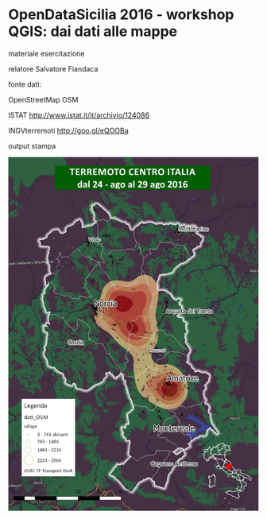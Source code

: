 # OpenDataSicilia 2016 - workshop QGIS: dai dati alle mappe

materiale esercitazione

relatore Salvatore Fiandaca

fonte dati:

OpenStreetMap OSM 

ISTAT http://www.istat.it/it/archivio/124086

INGVterremoti http://goo.gl/eQOOBa

output stampa

<img src="https://github.com/pigreco/ODS16_QGIS/blob/master/stampa.jpeg" width =600>




